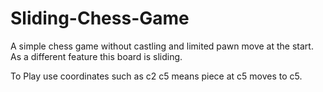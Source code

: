 # Sliding-Chess-Game
A simple chess game without castling and limited pawn move at the start. As a different feature this board is sliding.

To Play use coordinates such as  c2 c5 means piece at c5 moves to c5.
